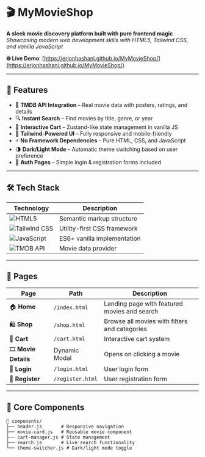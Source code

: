 # 🎬 MyMovieShop

**A sleek movie discovery platform built with pure frontend magic**  
_Showcasing modern web development skills with HTML5, Tailwind CSS, and vanilla JavaScript_

**🌐 Live Demo**: [https://erjonhashani.github.io/MyMovieShop/](https://erjonhashani.github.io/MyMovieShop/)

---

## 🌟 Features

- 🍿 **TMDB API Integration** – Real movie data with posters, ratings, and details
- 🔍 **Instant Search** – Find movies by title, genre, or year
- 🛒 **Interactive Cart** – Zustand-like state management in vanilla JS
- 🎨 **Tailwind-Powered UI** – Fully responsive and mobile-friendly
- ⚡ **No Framework Dependencies** – Pure HTML, CSS, and JavaScript
- 🌗 **Dark/Light Mode** – Automatic theme switching based on user preference
- 🔐 **Auth Pages** – Simple login & registration forms included

---

## 🛠 Tech Stack

| Technology                                                                                                              | Description                 |
| ----------------------------------------------------------------------------------------------------------------------- | --------------------------- |
| ![HTML5](https://img.shields.io/badge/HTML5-E34F26?style=for-the-badge&logo=html5&logoColor=white)                      | Semantic markup structure   |
| ![Tailwind CSS](https://img.shields.io/badge/Tailwind_CSS-38B2AC?style=for-the-badge&logo=tailwind-css&logoColor=white) | Utility-first CSS framework |
| ![JavaScript](https://img.shields.io/badge/JavaScript-F7DF1E?style=for-the-badge&logo=javascript&logoColor=black)       | ES6+ vanilla implementation |
| ![TMDB API](https://img.shields.io/badge/TMDB_API-01D277?style=for-the-badge&logo=themoviedatabase&logoColor=white)     | Movie data provider         |

---

## 📄 Pages

| Page                 | Path             | Description                                   |
| -------------------- | ---------------- | --------------------------------------------- |
| 🏠 **Home**          | `/index.html`    | Landing page with featured movies and search  |
| 🛍️ **Shop**          | `/shop.html`     | Browse all movies with filters and categories |
| 🛒 **Cart**          | `/cart.html`     | Interactive cart system                       |
| 🎞️ **Movie Details** | Dynamic Modal    | Opens on clicking a movie                     |
| 🔐 **Login**         | `/login.html`    | User login form                               |
| 📝 **Register**      | `/register.html` | User registration form                        |

---

## 🧩 Core Components

```text
📁 components/
├── header.js       # Responsive navigation
├── movie-card.js   # Reusable movie component
├── cart-manager.js # State management
├── search.js       # Live search functionality
└── theme-switcher.js # Dark/light mode toggle
